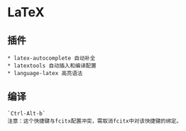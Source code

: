 # LaTeX 

## 插件
  	* latex-autocomplete 自动补全
	* latextools 自动插入和编译配置
	* language-latex 高亮语法


## 编译
 	`Ctrl-Alt-b`
	注意：这个快捷键与fcitx配置冲突，需取消fcitx中对该快捷键的绑定。
